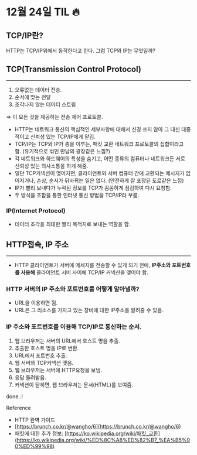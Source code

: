 # 12월 24일 TIL 🔥

## TCP/IP란?
HTTP는 TCP/IP위에서 동작한다고 한다. 그럼 TCP와 IP는 무엇일까?

## TCP(Transmission Control Protocol)

---

1. 오류없는 데이터 전송.
2. 순서에 맞는 전달
3. 조각나지 않는 데이터 스트림

⇒ 이 모든 것을 제공하는 전송 제어 프로토콜.

- HTTP는 네트워크 통신의 핵심적인 세부사항에 대해서 신경 쓰지 않아 그 대신 대중적이고 신뢰성 있는 TCP/IP에게 맡김.
- TCP/IP는 TCP와 IP가 층을 이루는, 패킷 교환 네트워크 프로토콜의 집합이라고 함. (유기적으로 섞인 만남의 광장같은 느낌?)
- 각 네트워크와 하드웨어의 특성을 숨기고, 어떤 종류의 컴퓨터나 네트워크든 서로 신뢰성 있는 의사소통을 하게 해줌.
- 일단 TCP커넥션이 맺어지면, 클라이언트와 서버 컴퓨터 간에 교환되는 메시지가 없어지거나, 손상, 순서가 뒤바뀌는 일은 없다. (안전하게 잘 포장된 도로같은 느낌)
- IP가 빨리 보내다가 누락된 정보를 TCP가 꼼꼼하게 점검하여 다시 요청함.
- 두 방식을 조합을 통한 인터넷 통신 방법을 TCP/IP라 부름.

### IP(Internet Protocol)

- 데이터 조각을 최대한 빨리 목적지로 보내는 역할을 함.

## HTTP접속, IP 주소

---

- HTTP 클라이언트가 서버에 메세지를 전송할 수 있게 되기 전에, **IP주소와 포트번호를 사용해** 클라이언트 서버 사이에 TCP/IP 커넥션을 맺어야 함.

### HTTP 서버의 IP 주소와 포트번호를 어떻게 알아낼까?

- URL을 이용하면 됨.
- URL은 그 리소스를 가지고 있는 장비에 대한 IP주소를 알려줄 수 있음.

### IP 주소와 포트번호를 이용해 TCP/IP로 통신하는 순서.

1. 웹 브라우저는 서버의 URL에서 호스트 명을 추출.
2. 추출한 호스트 명을 IP로 변환.
3. URL에서 포트번호 추출.
4. 웹 서버와 TCP커넥션 맺음.
5. 웹 브라우저는 서버에 HTTP요청을 보냄.
6. 응답 돌려받음.
7. 커넥션이 닫히면, 웹 브라우저는 문서(HTML)를 보여줌.

done..!

Reference

- HTTP 완벽 가이드
- [https://brunch.co.kr/@wangho/6](https://brunch.co.kr/@wangho/6)
- 패킷에 대한 추가 정보: [https://ko.wikipedia.org/wiki/패킷_교환](https://ko.wikipedia.org/wiki/%ED%8C%A8%ED%82%B7_%EA%B5%90%ED%99%98)